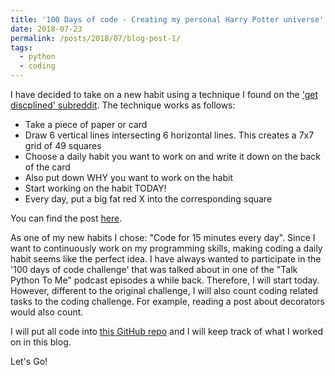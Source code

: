 ```yaml
---
title: '100 Days of code - Creating my personal Harry Potter universe'
date: 2018-07-23
permalink: /posts/2018/07/blog-post-1/
tags:
  - python
  - coding
---
```


I have decided to take on a new habit using a technique I found on the ['get discplined' subreddit](https://www.reddit.com/r/getdisciplined/). The technique works as follows:
- Take a piece of paper or card
- Draw 6 vertical lines intersecting 6 horizontal lines. This creates a 7x7 grid of 49 squares
- Choose a daily habit you want to work on and write it down on the back of the card
- Also put down WHY you want to work on the habit
- Start working on the habit TODAY!
- Every day, put a big fat red X into the corresponding square

You can find the post [here](https://www.reddit.com/r/getdisciplined/comments/1x99m6/im_a_piece_of_shit_no_more_games_no_more_lies_no/cf9dz72/).

As one of my new habits I chose: "Code for 15 minutes every day". Since I want to continuously work on my programming skills, making coding a daily habit seems like the perfect idea. I have always wanted to participate in the '100 days of code challenge' that was talked about in one of the "Talk Python To Me" podcast episodes a while back. Therefore, I will start today. However, different to the original challenge, I will also count coding related tasks to the coding challenge. For example, reading a post about decorators would also count.

I will put all code into [this GitHub repo](https://github.com/zotroneneis/100_days_of_code) and I will keep track of what I worked on in this blog.

Let's Go!
